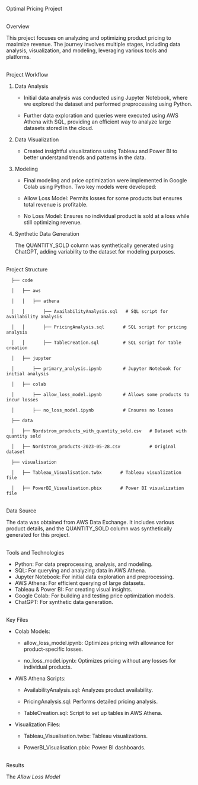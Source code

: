 Optimal Pricing Project

<br>  Overview

This project focuses on analyzing and optimizing product pricing to maximize revenue. The journey involves multiple stages, including data analysis, visualization, and modeling, leveraging various tools and platforms.
 
 <br>  Project Workflow

1. Data Analysis
   
   * Initial data analysis was conducted using Jupyter Notebook, where we explored the dataset and performed preprocessing using Python.

   * Further data exploration and queries were executed using AWS Athena with SQL, providing an efficient way to analyze large datasets stored in the cloud.


3. Data Visualization
   
   * Created insightful visualizations using Tableau and Power BI to better understand trends and patterns in the data.

   
4. Modeling
   
   *  Final modeling and price optimization were implemented in Google Colab using Python. Two key models were developed:
   
     * Allow Loss Model: Permits losses for some products but ensures total revenue is profitable.
   
     * No Loss Model: Ensures no individual product is sold at a loss while still optimizing revenue.

   
5. Synthetic Data Generation
   
    The QUANTITY_SOLD column was synthetically generated using ChatGPT, adding variability to the dataset for modeling purposes.

  
 <br> Project Structure


      ├── code

      │   ├── aws

      │   │   ├── athena

      │   │       ├── AvailabilityAnalysis.sql   # SQL script for availability analysis

      │   │       ├── PricingAnalysis.sql       # SQL script for pricing analysis

      │   │       ├── TableCreation.sql         # SQL script for table creation

      │   ├── jupyter

      │       ├── primary_analysis.ipynb        # Jupyter Notebook for initial analysis

      │   ├── colab

      │       ├── allow_loss_model.ipynb        # Allows some products to incur losses

      │       ├── no_loss_model.ipynb           # Ensures no losses

      ├── data

      │   ├── Nordstrom_products_with_quantity_sold.csv   # Dataset with quantity sold

      │   ├── Nordstrom_products-2023-05-28.csv           # Original dataset

      ├── visualisation

      │   ├── Tableau_Visualisation.twbx       # Tableau visualization file

      │   ├── PowerBI_Visualisation.pbix       # Power BI visualization file


 <br> Data Source

   The data was obtained from AWS Data Exchange. It includes various product details, and the QUANTITY_SOLD column was synthetically generated for this 
   project.
  

<br>  Tools and Technologies
    

* Python: For data preprocessing, analysis, and modeling.
* SQL: For querying and analyzing data in AWS Athena.
* Jupyter Notebook: For initial data exploration and preprocessing.
* AWS Athena: For efficient querying of large datasets.
* Tableau & Power BI: For creating visual insights.
* Google Colab: For building and testing price optimization models.
* ChatGPT: For synthetic data generation.
  

  
<br> Key Files

* Colab Models:

   * allow_loss_model.ipynb: Optimizes pricing with allowance for product-specific losses.

   * no_loss_model.ipynb: Optimizes pricing without any losses for individual products.

 
* AWS Athena Scripts:

   * AvailabilityAnalysis.sql: Analyzes product availability.

   * PricingAnalysis.sql: Performs detailed pricing analysis.

   * TableCreation.sql: Script to set up tables in AWS Athena.


* Visualization Files:

   * Tableau_Visualisation.twbx: Tableau visualizations.

   * PowerBI_Visualisation.pbix: Power BI dashboards.


     
<br> Results

   The <i>Allow Loss Model</i>
